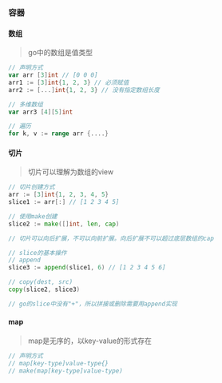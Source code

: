 ### 容器
#### 数组
> go中的数组是值类型
```go
// 声明方式
var arr [3]int // [0 0 0]
arr1 := [3]int{1, 2, 3} // 必须赋值
arr2 := [...]int{1, 2, 3} // 没有指定数组长度

// 多维数组
var arr3 [4][5]int

// 遍历
for k, v := range arr {....}
```
#### 切片
> 切片可以理解为数组的view
```go
// 切片创建方式
arr := [3]int{1, 2, 3, 4, 5}
slice1 := arr[:] // [1 2 3 4 5]

// 使用make创建
slice2 := make([]int, len, cap)

// 切片可以向后扩展，不可以向前扩展。向后扩展不可以超过底层数组的cap

// slice的基本操作
// append
slice3 := append(slice1, 6) // [1 2 3 4 5 6]

// copy(dest, src)
copy(slice2, slice3)

// go的slice中没有"+"，所以拼接或删除需要用append实现 
```
#### map
> map是无序的，以key-value的形式存在
```go
// 声明方式
// map[key-type]value-type{}
// make(map[key-type]value-type)
```